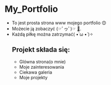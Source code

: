 # My_Portfolio
- To jest prosta strona www mojego portfolio 😊
- Możecie ją zobaczyć (☞ﾟヮﾟ)☞ [📰](https://anastasiiaviolet.github.io/My_Portfolio/).
- Każdą piłkę można zatrzymać( •̀ ω •́ )✧
  ## Projekt składa się:
  - Glówna strona(o mnie)
  - Moje zainteresowania
  - Ciekawa galeria
  - Moje projekty
